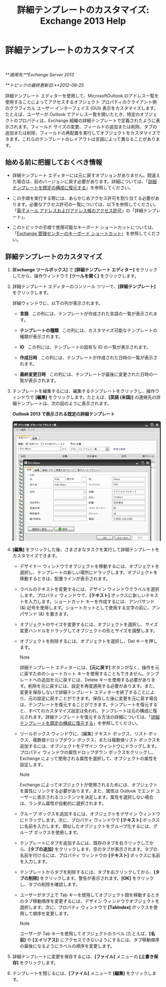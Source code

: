﻿---
title: '詳細テンプレートのカスタマイズ: Exchange 2013 Help'
TOCTitle: 詳細テンプレートのカスタマイズ
ms:assetid: b4beeedd-e46f-442e-844a-e8575f95dca0
ms:mtpsurl: https://technet.microsoft.com/ja-jp/library/ms.exch.toolbox.detailstemplate(v=EXCHG.150)
ms:contentKeyID: 49129690
ms.date: 04/24/2018
mtps_version: v=EXCHG.150
ms.translationtype: HT
---

# 詳細テンプレートのカスタマイズ

 

_**適用先:**Exchange Server 2013_

_**トピックの最終更新日:**2012-09-25_

詳細テンプレート エディターを使用して、MicrosoftOutlook のアドレス一覧を使用することによってアクセスするオブジェクト プロパティのクライアント側のグラフィカル ユーザー インターフェイス (GUI) 表示をカスタマイズします。たとえば、ユーザーが Outlook でアドレス一覧を開いたとき、特定のオブジェクトのプロパティは、Exchange 組織の詳細テンプレートで定義されたように表示されます。フィールド サイズの変更、フィールドの追加または削除、タブの追加または削除、フィールドの再配置を実行してオブジェクトをカスタマイズできます。これらのテンプレートのレイアウトは言語によって異なることがあります。

## 始める前に把握しておくべき情報

  - 詳細テンプレート エディターには元に戻すオプションがありません。間違えた場合は、前のバージョンに戻す必要があります。詳細については、「[詳細テンプレートを既定の構成に復元する](restore-a-details-template-to-the-default-configuration-exchange-2013-help.md)」を参照してください。

  - この手順を実行する際には、あらかじめアクセス許可を割り当てる必要があります。必要なアクセス許可の一覧については、以下を参照してください。「[電子メール アドレスおよびアドレス帳のアクセス許可](email-address-and-address-book-permissions-exchange-2013-help.md)」の「詳細テンプレート」。

  - このトピックの手順で使用可能なキーボード ショートカットについては、「[Exchange 管理センターのキーボード ショートカット](keyboard-shortcuts-in-the-exchange-admin-center-exchange-online-protection-help.md)」を参照してください。

## 詳細テンプレートのカスタマイズ

1.  **\[Exchange ツールボックス\]** で **\[詳細テンプレート エディター\]** をクリックしてから、操作ウィンドウで **\[ツールを開く\]** をクリックします。

2.  詳細テンプレート エディターのコンソール ツリーで、**\[詳細テンプレート\]** をクリックします。
    
    詳細ウィンドウに、以下の列が表示されます。
    
      - **言語**   この列には、テンプレートが作成された言語の一覧が表示されます。
    
      - **テンプレートの種類**   この列には、カスタマイズ可能なテンプレートの種類が表示されます。
    
      - **ID**   この列には、テンプレートの固有な ID の一覧が表示されます。
    
      - **作成日時**   この列には、テンプレートが作成された日時の一覧が表示されます。
    
      - **最終変更日時**   この列には、テンプレートが最後に変更された日時の一覧が表示されます。

3.  テンプレートを編集するには、編集するテンプレートをクリックし、操作ウィンドウで **\[編集\]** をクリックします。たとえば、**\[英語 (米国)\]** の連絡先の詳細テンプレートは、次の図のように表示されます。
    
    **Outlook 2013 で表示される既定の詳細テンプレート**
    
    ![Outlook 2007 の既定の詳細テンプレート](images/JJ673049.a0af8aca-663d-4702-ab2f-9a342f481cdf(EXCHG.150).gif "Outlook 2007 の既定の詳細テンプレート")  

4.  **\[編集\]** をクリックした後、さまざまなタスクを実行して詳細テンプレートをカスタマイズできます。
    
      - デザイナー ウィンドウでオブジェクトを移動するには、オブジェクトを選択し、テンプレートの新しい場所にドラッグします。オブジェクトを移動するときは、配置ラインが表示されます。
    
      - ラベルのテキストを変更するには、デザイン ウィンドウでラベルを選択します。プロパティ ウィンドウで、**\[テキスト\]** ボックスに新しいテキストを入力します。ショートカット キーを作成するには、アンパサンド (&) 記号を使用します。ショートカットとして使用する文字の前に、アンパサンド (&) を置きます。
    
      - オブジェクトのサイズを変更するには、オブジェクトを選択し、サイズ変更ハンドルをドラッグしてオブジェクトの形とサイズを調整します。
    
      - オブジェクトを削除するには、オブジェクトを選択し、Del キーを押します。
        

        > [!NOTE]
        > 詳細テンプレート エディターには、<STRONG>[元に戻す]</STRONG> ボタンがなく、操作を元に戻すためのショートカット キーを使用することもできません。テンプレートへの追加を元に戻すには、Delete キーを使用する必要があります。削除を元に戻すには、設定を再度適用する必要があります。また、変更を保存しないで詳細テンプレート エディターを終了することにより、元の設定に戻すことができます。保存した後に変更を元に戻す場合は、テンプレートを復元することができます。テンプレートを復元すると、すべてのカスタマイズ設定は失われ、テンプレートは元の構成に復元されます。詳細テンプレートを復元する方法の詳細については、「<A href="restore-a-details-template-to-the-default-configuration-exchange-2013-help.md">詳細テンプレートを既定の構成に復元する</A>」を参照してください。

    
      - ツールボックス ウィンドウに、\[編集\] テキスト ボックス、リスト ボックス、複数値ドロップダウン ボックス、または複数値リスト ボックスを追加するには、オブジェクトをデザイン ウィンドウにドラッグします。プロパティ ウィンドウの属性ドロップダウン ボックスをクリックし、Exchange によって使用される属性を選択して、オブジェクトの属性を設定します。
        

        > [!NOTE]
        > Exchange によってオブジェクトが使用されるためには、オブジェクトを属性にリンクする必要があります。また、属性は Outlook でエンド ユーザーに表示されるコンテンツを決定します。属性を選択しない場合は、ランダム属性が自動的に選択されます。

    
      - グループ ボックスを追加するには、オブジェクトをデザイン ウィンドウにドラッグします。次に、プロパティ ウィンドウで **\[テキスト\]** ボックスに名前を入力します。類似したオブジェクトをグループ化するには、グループ ボックスを使用します。
    
      - テンプレートにタブを追加するには、既存のタブを右クリックしてから、**\[タブの追加\]** をクリックします。空のタブが表示されます。タブの名前を付けるには、プロパティ ウィンドウの **\[テキスト\]** ボックスに名前を入力します。
    
      - テンプレートからタブを削除するには、タブを右クリックしてから、**\[タブの削除\]** をクリックします。警告が表示されます。**\[OK\]** をクリックし、タブの削除を確認します。
    
      - ユーザーがタブ上で Tab キーを使用してオブジェクト間を移動するときのタブ移動順序を変更するには、デザイン ウィンドウでオブジェクトを選択します。次に、プロパティ ウィンドウで **\[TabIndex\]** ボックスを使用して順序を変更します。
        

        > [!NOTE]
        > ユーザーが Tab キーを使用してオブジェクトのラベル (たとえば、<STRONG>[名前]</STRONG> や <STRONG>[エイリアス]</STRONG>) にアクセスできないようにするには、タブ移動順序の最後になるようにラベルの順序を変更します。



5.  詳細テンプレートに変更を保存するには、**\[ファイル\]** メニューの **\[上書き保存\]** をクリックします。

6.  テンプレートを閉じるには、**\[ファイル\]** メニューで **\[編集\]** をクリックします。

